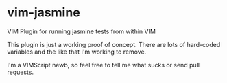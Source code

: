 vim-jasmine
===========

VIM Plugin for running jasmine tests from within VIM

This plugin is just a working proof of concept.  There are lots of hard-coded variables and the like that I'm working to remove.

I'm a VIMScript newb, so feel free to tell me what sucks or send pull requests.
